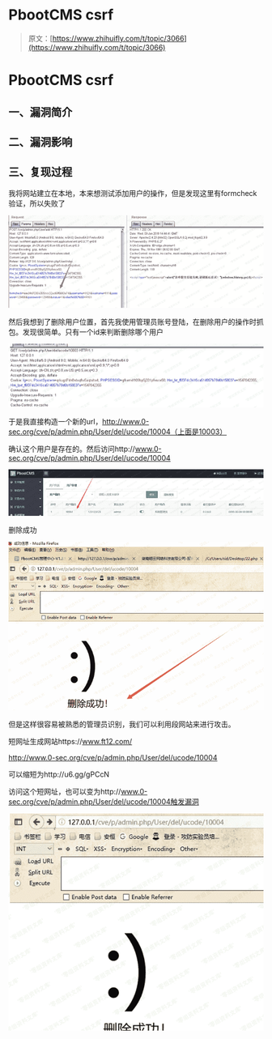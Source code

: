 # PbootCMS csrf

> 原文：[https://www.zhihuifly.com/t/topic/3066](https://www.zhihuifly.com/t/topic/3066)

# PbootCMS csrf

## 一、漏洞简介

## 二、漏洞影响

## 三、复现过程

我将网站建立在本地，本来想测试添加用户的操作，但是发现这里有formcheck验证，所以失败了

![image](img/f415c063cd8d226f06935ae1ab7f453c.png)

然后我想到了删除用户位置，首先我使用管理员账号登陆，在删除用户的操作时抓包。发现很简单。只有一个id来判断删除哪个用户

![image](img/4ada63c825dd64183a72b2fcc722d9cc.png)

于是我直接构造一个新的url，http://www.0-sec.org/cve/p/admin.php/User/del/ucode/10004（上面是10003）

确认这个用户是存在的。然后访问http://www.0-sec.org/cve/p/admin.php/User/del/ucode/10004

![image](img/ed5a7cfd8f94c43915f7f63ccdb5918c.png)

删除成功

![image](img/95979e341bfc043210650262af152722.png)

但是这样很容易被熟悉的管理员识别，我们可以利用段网站来进行攻击。

短网址生成网站https://www.ft12.com/

http://www.0-sec.org/cve/p/admin.php/User/del/ucode/10004

可以缩短为http://u6.gg/gPCcN

访问这个短网址，也可以变为http://www.0-sec.org/cve/p/admin.php/User/del/ucode/10004触发漏洞

![image](img/28d7c8b8b89321f934ee622cc60c30f9.png)
